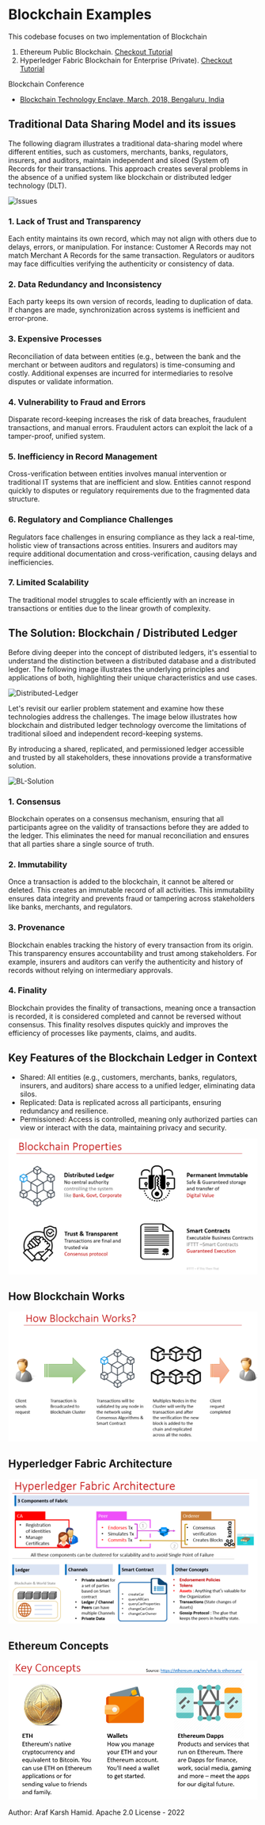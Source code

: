 # Blockchain Examples

This codebase focuses on two implementation of Blockchain 

1. Ethereum Public Blockchain. [Checkout Tutorial](https://speakerdeck.com/arafkarsh/blockchain-ethereum-tokens)
2. Hyperledger Fabric Blockchain for Enterprise (Private). [Checkout Tutorial](https://speakerdeck.com/arafkarsh/blockchain-hyperledger-fabric)

Blockchain Conference

- [Blockchain Technology Enclave, March, 2018, Bengaluru, India](https://www.youtube.com/watch?v=WDpnIgILPRs)

## Traditional Data Sharing Model and its issues
The following diagram illustrates a traditional data-sharing model where different entities, such as customers, 
merchants, banks, regulators, insurers, and auditors, maintain independent and siloed (System of) Records for 
their transactions. This approach creates several problems in the absence of a unified system like blockchain 
or distributed ledger technology (DLT).

![Issues](https://raw.githubusercontent.com/MetaArivu/blockchain-examples/master/images/init/Blockchain-DL-1.jpg)

### 1. Lack of Trust and Transparency
Each entity maintains its own record, which may not align with others due to delays, errors, or manipulation. For instance:
Customer A Records may not match Merchant A Records for the same transaction.
Regulators or auditors may face difficulties verifying the authenticity or consistency of data.

### 2. Data Redundancy and Inconsistency
Each party keeps its own version of records, leading to duplication of data.
If changes are made, synchronization across systems is inefficient and error-prone.

### 3. Expensive Processes
Reconciliation of data between entities (e.g., between the bank and the merchant or between auditors and regulators) is time-consuming and costly.
Additional expenses are incurred for intermediaries to resolve disputes or validate information.

### 4. Vulnerability to Fraud and Errors
Disparate record-keeping increases the risk of data breaches, fraudulent transactions, and manual errors.
Fraudulent actors can exploit the lack of a tamper-proof, unified system.

### 5. Inefficiency in Record Management
Cross-verification between entities involves manual intervention or traditional IT systems that are inefficient and slow.
Entities cannot respond quickly to disputes or regulatory requirements due to the fragmented data structure.

### 6. Regulatory and Compliance Challenges
Regulators face challenges in ensuring compliance as they lack a real-time, holistic view of transactions across entities.
Insurers and auditors may require additional documentation and cross-verification, causing delays and inefficiencies.

### 7. Limited Scalability
The traditional model struggles to scale efficiently with an increase in transactions or entities due to the linear growth of complexity.

## The Solution: Blockchain / Distributed Ledger
Before diving deeper into the concept of distributed ledgers, it's essential to understand the distinction between a distributed 
database and a distributed ledger. The following image illustrates the underlying principles and applications of both, highlighting 
their unique characteristics and use cases.

![Distributed-Ledger](https://raw.githubusercontent.com/MetaArivu/blockchain-examples/master/images/init/Distributed-DB-DL-1.jpg)

Let's revisit our earlier problem statement and examine how these technologies address the challenges. The image below 
illustrates how blockchain and distributed ledger technology overcome the limitations of traditional siloed and independent 
record-keeping systems. 

By introducing a shared, replicated, and permissioned ledger accessible and trusted by all stakeholders, these innovations 
provide a transformative solution.

![BL-Solution](https://raw.githubusercontent.com/MetaArivu/blockchain-examples/master/images/init/Blockchain-DL-2.jpg)

### 1. Consensus
Blockchain operates on a consensus mechanism, ensuring that all participants agree on the validity of transactions before they are added to the ledger.
This eliminates the need for manual reconciliation and ensures that all parties share a single source of truth.

### 2. Immutability
Once a transaction is added to the blockchain, it cannot be altered or deleted. This creates an immutable record of all activities.
This immutability ensures data integrity and prevents fraud or tampering across stakeholders like banks, merchants, and regulators.

### 3. Provenance
Blockchain enables tracking the history of every transaction from its origin. This transparency ensures accountability and trust among stakeholders.
For example, insurers and auditors can verify the authenticity and history of records without relying on intermediary approvals.

### 4. Finality
Blockchain provides the finality of transactions, meaning once a transaction is recorded, it is considered completed and cannot be reversed without consensus.
This finality resolves disputes quickly and improves the efficiency of processes like payments, claims, and audits.

## Key Features of the Blockchain Ledger in Context
- Shared: All entities (e.g., customers, merchants, banks, regulators, insurers, and auditors) share access to a unified ledger, eliminating data silos.
- Replicated: Data is replicated across all participants, ensuring redundancy and resilience.
- Permissioned: Access is controlled, meaning only authorized parties can view or interact with the data, maintaining privacy and security.

![Blockchain](https://raw.githubusercontent.com/MetaArivu/blockchain-examples/master/images/BC-Props.png)

## How Blockchain Works

![Blockchain](https://raw.githubusercontent.com/MetaArivu/blockchain-examples/master/images/BC-How-it-works.png)

## Hyperledger Fabric Architecture

![Blockchain](https://raw.githubusercontent.com/MetaArivu/blockchain-examples/master/images/BC-Fabric-Arch.png)

## Ethereum Concepts

![Blockchain](https://raw.githubusercontent.com/MetaArivu/blockchain-examples/master/images/BC-Ethereum-Concepts.png)


Author: Araf Karsh Hamid. Apache 2.0 License - 2022
